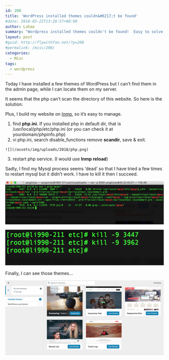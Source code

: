 ```yaml
---
id: 208
title: 'WordPress installed themes couldn&#8217;t be found'
#date: 2018-03-22T13:29:57+00:00
author: Luhao
summary: "Wordpress installed themes couldn't be found!  Easy to solve, check here."
layout: post
#guid: http://flywithfan.net/?p=208
#permalink: /misc/208/
categories:
  - Misc
tags:
  - wordpress
---
```

Today I have installed a few themes of WordPress but I can&#8217;t find them in the admin page, while I can locate them on my server.

It seems that the php can&#8217;t scan the directory of this website. So here is the solution:
  
Plus, I build my website on [lnmp](https://lnmp.org/), so it&#8217;s easy to manage.

  1. find **php.ini**. If you installed php in default dir, that is /usr/local/php/etc/php.ini (or you can check it at yourdomain/phpinfo.php)
  2. vi php.ini, search disable_functions remove **scandir**, save & exit.
  
    ![](/assets/img/uploads/2018/php.png)
  3. restart php service. (I would use **lnmp reload**)

Sadly, I find my Mysql process seems &#8216;dead&#8217; so that I have tried a few times to restart mysql but it didn&#8217;t work. I have to kill it then I succeed.

![](/assets/img/uploads/2018/killmysql.png)
  
![](/assets/img/uploads/2018/killmysql2.png)

Finally, I can see those themes&#8230;

![](/assets/img/uploads/2018/themes_find.png)